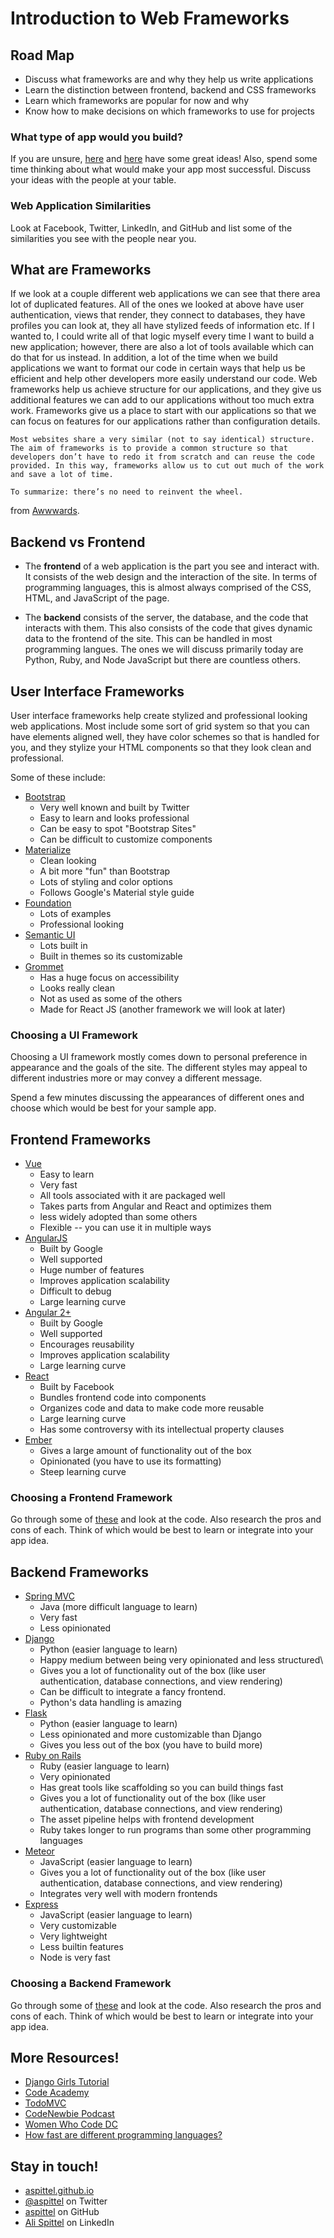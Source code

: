 # Introduction to Web Frameworks

## Road Map
* Discuss what frameworks are and why they help us write applications
* Learn the distinction between frontend, backend and CSS frameworks
* Learn which frameworks are popular for now and why
* Know how to make decisions on which frameworks to use for projects

### What type of app would you build?
If you are unsure, [here](https://github.com/tastejs/awesome-app-ideas) and [here](https://devcereal.com/21-web-app-ideas-beginner-projects/) have some great ideas! Also, spend some time thinking about what would make your app most successful. Discuss your ideas with the people at your table.

### Web Application Similarities
Look at Facebook, Twitter, LinkedIn, and GitHub and list some of the similarities you see with the people near you.

## What are Frameworks
If we look at a couple different web applications we can see that there area  lot of duplicated features. All of the ones we looked at above have user authentication, views that render, they connect to databases, they have profiles you can look at, they all have stylized feeds of information etc. If I wanted to, I could write all of that logic myself every time I want to build a new application; however, there are also a lot of tools available which can do that for us instead. In addition, a lot of the time when we build applications we want to format our code in certain ways that help us be efficient and help other developers more easily understand our code. Web frameworks help us achieve structure for our applications, and they give us additional features we can add to our applications without too much extra work. Frameworks give us a place to start with our applications so that we can focus on features for our applications rather than configuration details.

```
Most websites share a very similar (not to say identical) structure. The aim of frameworks is to provide a common structure so that developers don’t have to redo it from scratch and can reuse the code provided. In this way, frameworks allow us to cut out much of the work and save a lot of time.

To summarize: there’s no need to reinvent the wheel.
``` 
from [Awwwards](https://www.awwwards.com/what-are-frameworks-22-best-responsive-css-frameworks-for-web-design.html).

## Backend vs Frontend
* The **frontend** of a web application is the part you see and interact with. It consists of the web design and the interaction of the site. In terms of programming languages, this is almost always comprised of the CSS, HTML, and JavaScript of the page.

* The **backend** consists of the server, the database, and the code that interacts with them. This also consists of the code that gives dynamic data to the frontend of the site. This can be handled in most programming langues. The ones we will discuss primarily today are Python, Ruby, and Node JavaScript but there are countless others.

## User Interface Frameworks
User interface frameworks help create stylized and professional looking web applications. Most include some sort of grid system so that you can have elements aligned well, they have color schemes so that is handled for you, and they stylize your HTML components so that they look clean and professional.

Some of these include:
* [Bootstrap](http://getbootstrap.com/)
    * Very well known and built by Twitter
    * Easy to learn and looks professional
    * Can be easy to spot "Bootstrap Sites"
    * Can be difficult to customize components
* [Materialize](http://materializecss.com/)
    * Clean looking
    * A bit more "fun" than Bootstrap
    * Lots of styling and color options
    * Follows Google's Material style guide
* [Foundation](http://foundation.zurb.com/)
    * Lots of examples
    * Professional looking
* [Semantic UI](https://semantic-ui.com/)
    * Lots built in
    * Built in themes so its customizable
* [Grommet](https://grommet.github.io/)
    * Has a huge focus on accessibility
    * Looks really clean
    * Not as used as some of the others
    * Made for React JS (another framework we will look at later)


### Choosing a UI Framework
Choosing a UI framework mostly comes down to personal preference in appearance and the goals of the site. The different styles may appeal to different industries more or may convey a different message.

Spend a few minutes discussing the appearances of different ones and choose which would be best for your sample app.


## Frontend Frameworks
* [Vue](https://vuejs.org/)
    * Easy to learn
    * Very fast
    * All tools associated with it are packaged well
    * Takes parts from Angular and React and optimizes them
    * less widely adopted than some others
    * Flexible -- you can use it in multiple ways
* [AngularJS](https://angularjs.org/)
    * Built by Google
    * Well supported
    * Huge number of features
    * Improves application scalability
    * Difficult to debug
    * Large learning curve
* [Angular 2+](https://angular.io/)
    * Built by Google
    * Well supported
    * Encourages reusability
    * Improves application scalability
    * Large learning curve
* [React](https://facebook.github.io/react/)
    * Built by Facebook
    * Bundles frontend code into components
    * Organizes code and data to make code more reusable
    * Large learning curve
    * Has some controversy with its intellectual property clauses
* [Ember](https://www.emberjs.com/)
    * Gives a large amount of functionality out of the box
    * Opinionated (you have to use its formatting)
    * Steep learning curve

### Choosing a Frontend Framework
Go through some of [these](https://github.com/gothinkster/realworld) and look at the code. Also research the pros and cons of each. Think of which would be best to learn or integrate into your app idea.

## Backend Frameworks
* [Spring MVC](https://spring.io/)
    * Java (more difficult language to learn)
    * Very fast
    * Less opinionated
* [Django](https://www.djangoproject.com/)
    * Python (easier language to learn)
    * Happy medium between being very opinionated and less structured\
    * Gives you a lot of functionality out of the box (like user authentication, database connections, and view rendering)
    * Can be difficult to integrate a fancy frontend.
    * Python's data handling is amazing
* [Flask](http://flask.pocoo.org/)
    * Python (easier language to learn)
    * Less opinionated and more customizable than Django
    * Gives you less out of the box (you have to build more)
* [Ruby on Rails](http://rubyonrails.org/)
    * Ruby (easier language to learn)
    * Very opinionated
    * Has great tools like scaffolding so you can build things fast
    * Gives you a lot of functionality out of the box (like user authentication, database connections, and view rendering)
    * The asset pipeline helps with frontend development
    * Ruby takes longer to run programs than some other programming languages
* [Meteor](https://www.meteor.com/)
    * JavaScript (easier language to learn)
    * Gives you a lot of functionality out of the box (like user authentication, database connections, and view rendering)
    * Integrates very well with modern frontends
* [Express](https://expressjs.com/)
    * JavaScript (easier language to learn)
    * Very customizable
    * Very lightweight
    * Less builtin features
    * Node is very fast

### Choosing a Backend Framework
Go through some of [these](https://github.com/gothinkster/realworld) and look at the code. Also research the pros and cons of each. Think of which would be best to learn or integrate into your app idea.

## More Resources!
* [Django Girls Tutorial](https://tutorial.djangogirls.org/en/)
* [Code Academy](https://www.codecademy.com/)
* [TodoMVC](http://todomvc.com/)
* [CodeNewbie Podcast](https://www.codenewbie.org/podcast)
* [Women Who Code DC](https://www.meetup.com/Women-Who-Code-DC/)
* [How fast are different programming languages?](http://benchmarksgame.alioth.debian.org/)


## Stay in touch!
* [aspittel.github.io](aspittel.github.io)
* [@aspittel](twitter.com/aspittel) on Twitter
* [aspittel](github.com/aspittel) on GitHub
* [Ali Spittel](https://www.linkedin.com/in/ali-spittel-768a98119) on LinkedIn

